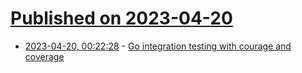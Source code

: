 # [Published on 2023-04-20](index.md)

* [2023-04-20, 00:22:28](https://lobste.rs/s/txfdii/go_integration_testing_with_courage) - [Go integration testing with courage and coverage](https://evilmartians.com/chronicles/go-integration-testing-with-courage-and-coverage)
